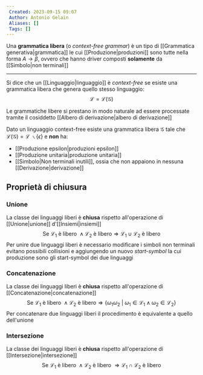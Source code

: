 ```yaml
---
 Created: 2023-09-15 09:07
 Author: Antonio Gelain
 Aliases: []
 Tags: []
---
```


Una **grammatica libera** (o *context-free grammar*) è un tipo di [[Grammatica generativa|grammatica]] le cui [[Produzione|produzioni]] sono tutte nella forma $A \rightarrow \beta$, ovvero che hanno driver composti **solamente** da [[Simbolo|non terminali]]

---

Si dice che un [[Linguaggio|linguaggio]] è *context-free* se esiste una grammatica libera che genera quello stesso linguaggio:
$$\mathcal{L} = \mathcal{L}(\mathcal{G})$$

Le grammatiche libere si prestano in modo naturale ad essere processate tramite il cosiddetto [[Albero di derivazione|albero di derivazione]]

Dato un linguaggio context-free esiste una grammatica libera $\mathcal{G}$ tale che $\mathcal{L}(\mathcal{G}) = \mathcal{L}\ \backslash \{ \epsilon \}$ e **non** ha:
- [[Produzione epsilon|produzioni epsilon]]
- [[Produzione unitaria|produzione unitaria]]
- [[Simbolo|Non terminali inutili]], ossia che non appaiono in nessuna [[Derivazione|derivazione]]

## Proprietà di chiusura

### Unione

La classe dei linguaggi liberi è **chiusa** rispetto all'operazione di [[Unione|unione]] d'[[Insiemi|insiemi]]
$$\text{Se } \mathcal{L_{1}} \text{ è  libero } \land \mathcal{L_{2}} \text{ è libero} \Rightarrow \mathcal{L_{1}} \cup \mathcal{L_{2}} \text{ è libero}$$
Per unire due linguaggi liberi è necessario modificare i simboli non terminali evitano possibili collisioni e aggiungendo un nuovo *start-symbol* la cui produzione sono gli start-symbol dei due linguaggi

### Concatenazione

La classe dei linguaggi liberi è **chiusa** rispetto all'operazione di [[Concatenazione|concatenazione]]
$$\text{Se } \mathcal{L_{1}} \text{ è libero } \land \mathcal{L_{2}} \text{ è libero} \Rightarrow \{ \omega_{1} \omega_{2}\ |\ \omega_{1} \in \mathcal{L_{1} \land \omega_{2} \in \mathcal{L_{2}}} \}$$
Per concatenare due linguaggi liberi il procedimento è equivalente a quello dell'unione

### Intersezione

La classe dei linguaggi liberi è **chiusa** rispetto all'operazione di [[Intersezione|intersezione]]
$$\text{Se } \mathcal{L}_{1} \text{ è libero } \land \mathcal{L}_{2} \text{ è libero } \Rightarrow \mathcal{L}_{1} \cap \mathcal{L}_{2} \text{ è libero}$$